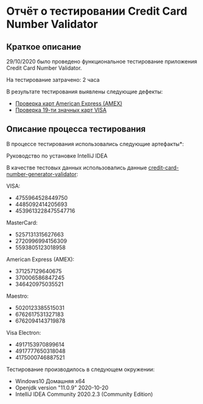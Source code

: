 # Отчёт о тестировании Credit Card Number Validator
## Краткое описание
29/10/2020 было проведено функциональное тестирование приложения Credit Card Number Validator.

На тестирование затрачено: 2 часа

В результате тестирования выявлены следующие дефекты:

+ [Проверка карт American Express (AMEX)](https://github.com/IraRogova/CreditCardNumberValidator/issues/1)
+ [Проверка 19-ти значных карт VISA](https://github.com/IraRogova/CreditCardNumberValidator/issues/2)

## Описание процесса тестирования

В процессе тестирования использовались следующие артефакты*:

Руководство по установке IntelliJ IDEA

В качестве тестовых данных использовались данные [credit-card-number-generator-validator](https://www.freeformatter.com/credit-card-number-generator-validator.html):

VISA:
+ 4755964528449750
+ 4485092414205693
+ 4539613228475547716

MasterCard:
+ 5257131315627663
+ 2720996994156309
+ 5593805123018958

American Express (AMEX):
+ 371257129640675
+ 370006586847245
+ 346420975035521

Maestro:
+ 5020123385515031
+ 6762617531327183
+ 6762094143719878

Visa Electron:
+ 4917153970899614
+ 4917777650318048
+ 4175000746887521

Тестирование производилось в следующем окружении:

+ Windows10 Домашняя x64
+ Openjdk version "11.0.9" 2020-10-20
+ IntelliJ IDEA Community 2020.2.3 (Community Edition)
